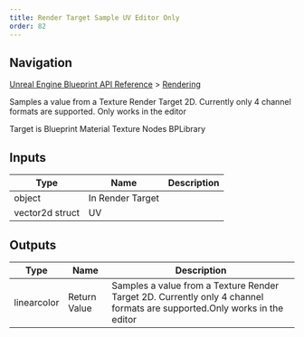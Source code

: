 ```yaml
---
title: Render Target Sample UV Editor Only
order: 82
---
```

## Navigation

[Unreal Engine Blueprint API Reference](https://dev.epicgames.com/documentation/en-us/unreal-engine/BlueprintAPI) > [Rendering](https://dev.epicgames.com/documentation/en-us/unreal-engine/BlueprintAPI/Rendering)

Samples a value from a Texture Render Target 2D. Currently only 4 channel formats are supported.
Only works in the editor

Target is Blueprint Material Texture Nodes BPLibrary

## Inputs

| Type | Name | Description |
| --- | --- | --- |
| object | In Render Target |  |
| vector2d struct | UV |  |

## Outputs

| Type | Name | Description |
| --- | --- | --- |
| linearcolor | Return Value | Samples a value from a Texture Render Target 2D. Currently only 4 channel formats are supported.Only works in the editor |
